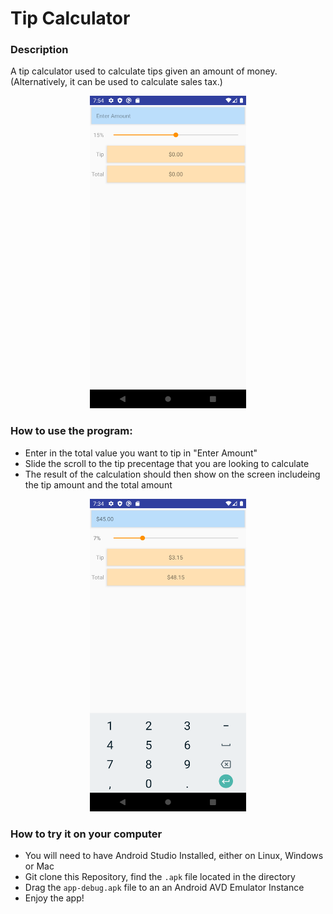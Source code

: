 # Tip Calculator
### Description
A tip calculator used to calculate tips given an amount of money. (Alternatively, it can be used to calculate sales tax.)


<p align="center">
<img src="Image1.png" width="250" height="500" />
</p>


### How to use the program:
- Enter in the total value you want to tip in "Enter Amount"
- Slide the scroll to the tip precentage that you are looking to calculate 
- The result of the calculation should then show on the screen includeing the tip amount
and the total amount


<p align="center">
<img src="Image2.png" width="250" height="500" >
</p>

### How to try it on your computer
- You will need to have Android Studio Installed, either on Linux, Windows or Mac
- Git clone this Repository, find the `.apk` file located in the directory
- Drag the `app-debug.apk` file to an an Android AVD Emulator Instance
- Enjoy the app!

